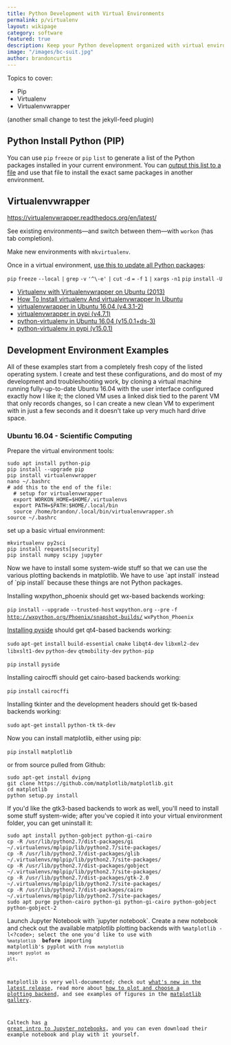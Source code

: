```yaml
---
title: Python Development with Virtual Environments
permalink: p/virtualenv
layout: wikipage
category: software
featured: true
description: Keep your Python development organized with virtual environments.
image: "/images/bc-suit.jpg"
author: brandoncurtis
---
```


Topics to cover:

-   Pip
-   Virtualenv
-   Virtualenvwrapper

(another small change to test the jekyll-feed plugin)

Python Install Python (PIP)
---------------------------

You can use `pip` `freeze` or `pip` `list` to generate a list of the Python packages installed in your current environment. You can [output this list to a file](http://stackoverflow.com/questions/18966564/pip-freeze-vs-pip-list) and use that file to install the exact same packages in another environment.

Virtualenvwrapper
-----------------

<https://virtualenvwrapper.readthedocs.org/en/latest/>

See existing environments—and switch between them—with `workon` (has tab completion).

Make new environments with `mkvirtualenv`.

Once in a virtual environment, [use this to update all Python packages](http://stackoverflow.com/questions/2720014/upgrading-all-packages-with-pip):

`pip` `freeze` `--local` `|` `grep` `-v` `'^\-e'` `|` `cut` `-d` `=` `-f` `1` `|` `xargs` `-n1` `pip` `install` `-U`

-   [Virtualenv with Virtualenvwrapper on Ubuntu (2013)](http://roundhere.net/journal/virtualenv-ubuntu-12-10/)
-   [How To Install virtualenv And virtualenvwrapper In Ubuntu](http://www.unixmen.com/install-virtualenv-virtualenvwrapper-ubuntu/)
-   [virtualenvwrapper in Ubuntu 16.04 (v4.3.1-2)](https://launchpad.net/ubuntu/xenial/+source/virtualenvwrapper)
-   [virtualenvwrapper in pypi (v4.7.1)](https://pypi.python.org/pypi/virtualenvwrapper/)
-   [python-virtualenv in Ubuntu 16.04 (v15.0.1+ds-3)](https://launchpad.net/ubuntu/xenial/+source/python-virtualenv)
-   [python-virtualenv in pypi (v15.0.1)](https://pypi.python.org/pypi/virtualenv)

Development Environment Examples
--------------------------------

All of these examples start from a completely fresh copy of the listed operating system. I create and test these configurations, and do most of my development and troubleshooting work, by cloning a virtual machine running fully-up-to-date Ubuntu 16.04 with the user interface configured exactly how I like it; the cloned VM uses a linked disk tied to the parent VM that only records changes, so I can create a new clean VM to experiment with in just a few seconds and it doesn't take up very much hard drive space.

### Ubuntu 16.04 - Scientific Computing

Prepare the virtual environment tools:

    sudo apt install python-pip
    pip install --upgrade pip
    pip install virtualenvwrapper
    nano ~/.bashrc
    # add this to the end of the file:
      # setup for virtualenvwrapper
      export WORKON_HOME=$HOME/.virtualenvs
      export PATH=$PATH:$HOME/.local/bin
      source /home/brandon/.local/bin/virtualenvwrapper.sh
    source ~/.bashrc

set up a basic virtual environment:

    mkvirtualenv py2sci
    pip install requests[security]
    pip install numpy scipy jupyter

Now we have to install some system-wide stuff so that we can use the various plotting backends in matplotlib. We have to use \`apt install\` instead of \`pip install\` because these things are not Python packages.

Installing wxpython_phoenix should get wx-based backends working:

`pip` `install` `--upgrade` `--trusted-host` `wxpython.org` `--pre` `-f` [`http://wxpython.org/Phoenix/snapshot-builds/`](http://wxpython.org/Phoenix/snapshot-builds/) `wxPython_Phoenix`

[Installing pyside](https://fredrikaverpil.github.io/2015/09/11/installing-pyside-into-a-virtualenv/) should get qt4-based backends working:

`sudo` `apt-get` `install` `build-essential` `cmake` `libqt4-dev` `libxml2-dev` `libxslt1-dev` `python-dev` `qtmobility-dev` `python-pip`

`pip` `install` `pyside`

Installing cairocffi should get cairo-based backends working:

`pip` `install` `cairocffi`

Installing tkinter and the development headers should get tk-based backends working:

`sudo` `apt-get` `install` `python-tk` `tk-dev`

Now you can install matplotlib, either using pip:

`pip` `install` `matplotlib`

or from source pulled from Github:

    sudo apt-get install dvipng
    git clone https://github.com/matplotlib/matplotlib.git
    cd matplotlib
    python setup.py install

If you'd like the gtk3-based backends to work as well, you'll need to install some stuff system-wide; after you've copied it into your virtual environment folder, you can get uninstall it:

    sudo apt install python-gobject python-gi-cairo
    cp -R /usr/lib/python2.7/dist-packages/gi ~/.virtualenvs/mplpip/lib/python2.7/site-packages/
    cp -R /usr/lib/python2.7/dist-packages/glib ~/.virtualenvs/mplpip/lib/python2.7/site-packages/
    cp -R /usr/lib/python2.7/dist-packages/gobject ~/.virtualenvs/mplpip/lib/python2.7/site-packages/
    cp -R /usr/lib/python2.7/dist-packages/gtk-2.0 ~/.virtualenvs/mplpip/lib/python2.7/site-packages/
    cp -R /usr/lib/python2.7/dist-packages/cairo ~/.virtualenvs/mplpip/lib/python2.7/site-packages/
    sudo apt purge python-cairo python-gi python-gi-cairo python-gobject python-gobject-2

Launch Jupyter Notebook with \`jupyter notebook\`. Create a new notebook and check out the available matplotlib plotting backends with <code>%matplotlib -l&lt;?code&gt;; select the one you'd like to use with `%matplotlib` <backend> **before** importing matplotlib's pyplot with `from` `matplotlib` `import` `pyplot` `as` `plt`.

matplotlib is very well-documented; check out [what's new in the latest release](http://matplotlib.org/users/whats_new.html), read more about [how to plot and choose a plotting backend](http://matplotlib.org/faq/usage_faq.html), and see examples of figures in the [matplotlib gallery](http://matplotlib.org/faq/usage_faq.html).

Caltech has [a great intro to Jupyter notebooks](http://bebi103.caltech.edu/2015/tutorials/t0b_intro_to_jupyter_notebooks.html), and you can even download their example notebook and play with it yourself.
